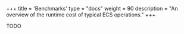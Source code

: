 +++
title = 'Benchmarks'
type = "docs"
weight = 90
description = "An overview of the runtime cost of typical ECS operations."
+++

TODO
